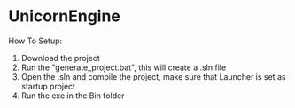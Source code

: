 # UnicornEngine

How To Setup:

1. Download the project
2. Run the "generate_project.bat", this will create a .sln file
3. Open the .sln and compile the project, make sure that Launcher is set as startup project
4. Run the exe in the Bin folder
